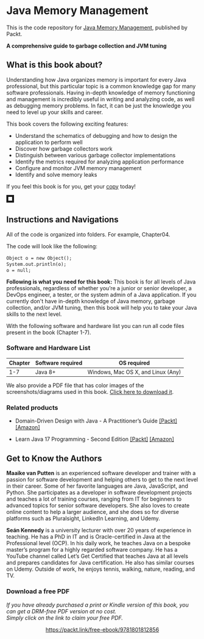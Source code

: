 # Java Memory Management

<a href="https://www.amazon.com/dp/1801812853"><img src="https://m.media-amazon.com/images/I/41V1LQBtRdL._SX403_BO1,204,203,200_.jpg" alt="" height="256px" align="right"></a>

This is the code repository for [Java Memory Management](https://www.amazon.com/dp/1801812853), published by Packt.

**A comprehensive guide to garbage collection and JVM tuning**

## What is this book about?
Understanding how Java organizes memory is important for every Java professional, but this particular topic is a common knowledge gap for many software professionals. Having in-depth knowledge of memory functioning and management is incredibly useful in writing and analyzing code, as well as debugging memory problems. In fact, it can be just the knowledge you need to level up your skills and career.

This book covers the following exciting features:
* Understand the schematics of debugging and how to design the application to perform well
* Discover how garbage collectors work
* Distinguish between various garbage collector implementations
* Identify the metrics required for analyzing application performance
* Configure and monitor JVM memory management
* Identify and solve memory leaks

If you feel this book is for you, get your [copy](https://www.amazon.com/dp/1801812853) today!

<a href="https://www.packtpub.com/?utm_source=github&utm_medium=banner&utm_campaign=GitHubBanner"><img src="https://raw.githubusercontent.com/PacktPublishing/GitHub/master/GitHub.png" 
alt="https://www.packtpub.com/" border="5" /></a>

## Instructions and Navigations
All of the code is organized into folders. For example, Chapter04.

The code will look like the following:
```
Object o = new Object();
System.out.println(o);
o = null;
```

**Following is what you need for this book:**
This book is for all levels of Java professionals, regardless of whether you’re a junior or senior developer, a DevOps engineer, a tester, or the system admin of a Java application. If you currently don't have in-depth knowledge of Java memory, garbage collection, and/or JVM tuning, then this book will help you to take your Java skills to the next level.

With the following software and hardware list you can run all code files present in the book (Chapter 1-7).
### Software and Hardware List
| Chapter | Software required | OS required |
| -------- | ------------------------------------ | ----------------------------------- |
| 1-7 | Java 8+ | Windows, Mac OS X, and Linux (Any) |


We also provide a PDF file that has color images of the screenshots/diagrams used in this book. [Click here to download it](https://packt.link/OeQqF).

### Related products
*  Domain-Driven Design with Java - A Practitioner’s Guide [[Packt]](https://www.packtpub.com/product/domain-driven-design-with-java-a-practitioners-guide/9781800560734?utm_source=github&utm_medium=repository&utm_campaign=9781800560734) [[Amazon]](https://www.amazon.com/dp/1800560737)

* Learn Java 17 Programming - Second Edition [[Packt]](https://www.packtpub.com/product/learn-java-17-programming-second-edition/9781803241432?utm_source=github&utm_medium=repository&utm_campaign=9781803241432) [[Amazon]](https://www.amazon.com/dp/1803241438)

## Get to Know the Authors
**Maaike van Putten**
is an experienced software developer and trainer with a passion for software development and helping others to get to the next level in their career. Some of her favorite languages are Java, JavaScript, and Python. She participates as a developer in software development projects and teaches a lot of training courses, ranging from IT for beginners to advanced topics for senior software developers. She also loves to create online content to help a larger audience, and she does so for diverse platforms such as Pluralsight, LinkedIn Learning, and Udemy.

**Seán Kennedy**
is a university lecturer with over 20 years of experience in teaching. He has a PhD in IT and is Oracle-certified in Java at the Professional level (OCP). In his daily work, he teaches Java on a bespoke master’s program for a highly regarded software company. He has a YouTube channel called Let’s Get Certified that teaches Java at all levels and prepares candidates for Java certification. He also has similar courses on Udemy. Outside of work, he enjoys tennis, walking, nature, reading, and TV.

### Download a free PDF

 <i>If you have already purchased a print or Kindle version of this book, you can get a DRM-free PDF version at no cost.<br>Simply click on the link to claim your free PDF.</i>
<p align="center"> <a href="https://packt.link/free-ebook/9781801812856">https://packt.link/free-ebook/9781801812856 </a> </p>